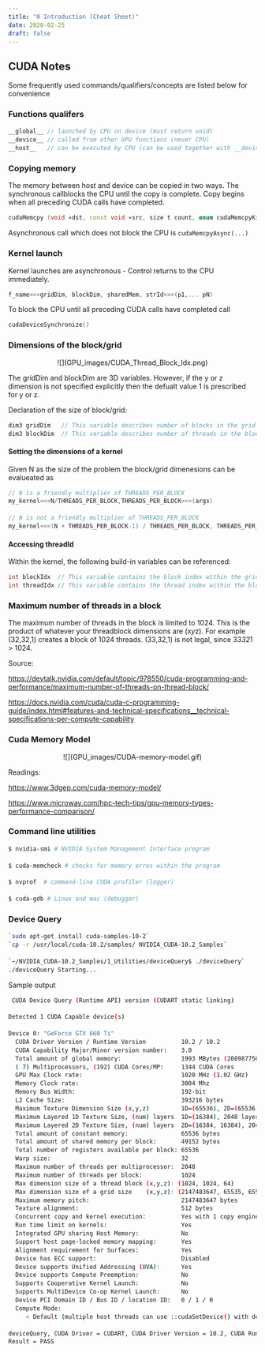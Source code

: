 ```yaml
---
title: "0 Introduction (Cheat Sheet)"
date: 2020-02-25
draft: false
---
```


## CUDA Notes

Some frequently used commands/qualifiers/concepts are listed below for convenience

### Functions qualifers

```.cpp
__global__ // launched by CPU on device (must return void)
__device__ // called from other GPU functions (never CPU)
__host__   // can be executed by CPU (can be used together with __device__)
```

### Copying memory

The memory between host and device can be copied in two ways.
The synchronous callblocks the CPU until the copy is complete.
Copy begins when all preceding CUDA calls have completed.

```.cpp
cudaMemcpy (void ∗dst, const void ∗src, size t count, enum cudaMemcpyKind kind)
```

Asynchronous call which does not block the CPU is `cudaMemcpyAsync(...)`

### Kernel launch

Kernel launches are asynchronous - Control returns to the CPU immediately.

```.cpp
f_name<<<gridDim, blockDim, sharedMem, strId>>>(p1,... pN)
```

To block the CPU until all preceding CUDA calls have completed call

```.cpp
cudaDeviceSynchronize()
```

### Dimensions of the block/grid

<center> ![](GPU_images/CUDA_Thread_Block_Idx.png) </center>

The gridDim and blockDim are 3D variables.
However, if the y or z dimension is not specified explicitly then the defualt value 1 is prescribed for y or z.

Declaration of the size of block/grid:

```.cpp
dim3 gridDim   // This variable describes number of blocks in the grid in each dimension.
dim3 blockDim  // This variable describes number of threads in the block in each dimension.
```

#### Setting the dimensions of a kernel

Given N as the size of the problem the block/grid dimenesions can be evalueated as

```.cpp
// N is a friendly multiplier of THREADS_PER_BLOCK
my_kernel<<<N/THREADS_PER_BLOCK,THREADS_PER_BLOCK>>>(args)

// N is not a friendly multiplier of THREADS_PER_BLOCK
my_kernel<<<(N + THREADS_PER_BLOCK-1) / THREADS_PER_BLOCK, THREADS_PER_BLOCK>>>(args);
```

#### Accessing threadId

Within the kernel, the following build-in variables can be referenced:

```.cpp
int blockIdx  // This variable contains the block index within the grid.
int threadIdx // This variable contains the thread index within the block.
```

<!-- gridDim describes number of blocks in the grid.
blockDim describes number of threads in the block.
// dim3 dimBlock(blocksize, blocksize);
// dim3 dimGrid(N/dimBlock.x, N/dimBlock.y); -->

### Maximum number of threads in a block

The maximum number of threads in the block is limited to 1024. This is the product of whatever your threadblock dimensions are (x*y*z). For example (32,32,1) creates a block of 1024 threads. (33,32,1) is not legal, since 33*32*1 > 1024.

Source:

<https://devtalk.nvidia.com/default/topic/978550/cuda-programming-and-performance/maximum-number-of-threads-on-thread-block/>

<https://docs.nvidia.com/cuda/cuda-c-programming-guide/index.html#features-and-technical-specifications__technical-specifications-per-compute-capability>

### Cuda Memory Model

<center> ![](GPU_images/CUDA-memory-model.gif) </center>

Readings:

<https://www.3dgep.com/cuda-memory-model/>

<https://www.microway.com/hpc-tech-tips/gpu-memory-types-performance-comparison/>

### Command line utilities

```.sh
$ nvidia-smi # NVIDIA System Management Interface program

$ cuda-memcheck # checks for memory erros within the program

$ nvprof  # command-line CUDA profiler (logger)

$ cuda-gdb # Linux and mac (debugger)
```

### Device Query

```.sh
`sudo apt-get install cuda-samples-10-2`
`cp -r /usr/local/cuda-10.2/samples/ NVIDIA_CUDA-10.2_Samples`

`~/NVIDIA_CUDA-10.2_Samples/1_Utilities/deviceQuery$ ./deviceQuery` 
./deviceQuery Starting...
```

Sample output

```.sh
 CUDA Device Query (Runtime API) version (CUDART static linking)

Detected 1 CUDA Capable device(s)

Device 0: "GeForce GTX 660 Ti"
  CUDA Driver Version / Runtime Version          10.2 / 10.2
  CUDA Capability Major/Minor version number:    3.0
  Total amount of global memory:                 1993 MBytes (2089877504 bytes)
  ( 7) Multiprocessors, (192) CUDA Cores/MP:     1344 CUDA Cores
  GPU Max Clock rate:                            1020 MHz (1.02 GHz)
  Memory Clock rate:                             3004 Mhz
  Memory Bus Width:                              192-bit
  L2 Cache Size:                                 393216 bytes
  Maximum Texture Dimension Size (x,y,z)         1D=(65536), 2D=(65536, 65536), 3D=(4096, 4096, 4096)
  Maximum Layered 1D Texture Size, (num) layers  1D=(16384), 2048 layers
  Maximum Layered 2D Texture Size, (num) layers  2D=(16384, 16384), 2048 layers
  Total amount of constant memory:               65536 bytes
  Total amount of shared memory per block:       49152 bytes
  Total number of registers available per block: 65536
  Warp size:                                     32
  Maximum number of threads per multiprocessor:  2048
  Maximum number of threads per block:           1024
  Max dimension size of a thread block (x,y,z): (1024, 1024, 64)
  Max dimension size of a grid size    (x,y,z): (2147483647, 65535, 65535)
  Maximum memory pitch:                          2147483647 bytes
  Texture alignment:                             512 bytes
  Concurrent copy and kernel execution:          Yes with 1 copy engine(s)
  Run time limit on kernels:                     Yes
  Integrated GPU sharing Host Memory:            No
  Support host page-locked memory mapping:       Yes
  Alignment requirement for Surfaces:            Yes
  Device has ECC support:                        Disabled
  Device supports Unified Addressing (UVA):      Yes
  Device supports Compute Preemption:            No
  Supports Cooperative Kernel Launch:            No
  Supports MultiDevice Co-op Kernel Launch:      No
  Device PCI Domain ID / Bus ID / location ID:   0 / 1 / 0
  Compute Mode:
     < Default (multiple host threads can use ::cudaSetDevice() with device simultaneously) >

deviceQuery, CUDA Driver = CUDART, CUDA Driver Version = 10.2, CUDA Runtime Version = 10.2, NumDevs = 1
Result = PASS
```
